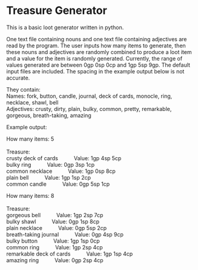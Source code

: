 # Treasure Generator

This is a basic loot generator written in python. 

<p>One text file containing nouns and one text file containing adjectives are read by the program. The user inputs how many items to generate, then these nouns and adjectives are randomly combined to produce a loot item and a value for the item is randomly generated. Currently, the range of values generated are between 0gp 0sp 0cp and 1gp 5sp 9gp. The default input files are included. The spacing in the example output below is not accurate. 
<p>They contain: <br>
Names: fork, button, candle, journal, deck of cards, monocle, ring, necklace, shawl, bell<br>
Adjectives: crusty, dirty, plain, bulky, common, pretty, remarkable, gorgeous, breath-taking, amazing
<p>Example output:
<p>How many items: 5<br><br>
Treasure:<br>
crusty deck of cards&emsp;&emsp;&emsp;Value: 1gp 4sp 5cp<br>
bulky ring&emsp;&emsp;&emsp;Value: 0gp 3sp 1cp<br>
common necklace&emsp;&emsp;&emsp;Value: 1gp 0sp 8cp<br>
plain bell&emsp;&emsp;&emsp;Value: 1gp 1sp 2cp<br>
common candle&emsp;&emsp;&emsp;Value: 0gp 5sp 1cp
<p>How many items: 8<br><br>
Treasure:<br>
gorgeous bell&emsp;&emsp;&emsp;Value: 1gp 2sp 7cp<br>
bulky shawl&emsp;&emsp;&emsp;Value: 0gp 1sp 8cp<br>
plain necklace&emsp;&emsp;&emsp;Value: 0gp 5sp 2cp<br>
breath-taking journal&emsp;&emsp;&emsp;Value: 0gp 4sp 9cp<br>
bulky button&emsp;&emsp;&emsp;Value: 1gp 1sp 0cp<br>
common ring&emsp;&emsp;&emsp;Value: 1gp 2sp 4cp<br>
remarkable deck of cards&emsp;&emsp;&emsp;Value: 1gp 1sp 4cp<br>
amazing ring&emsp;&emsp;&emsp;Value: 0gp 2sp 4cp<br>
